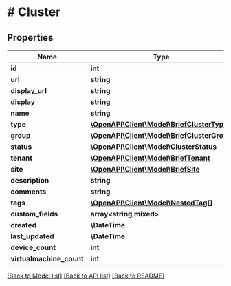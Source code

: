 # # Cluster

## Properties

Name | Type | Description | Notes
------------ | ------------- | ------------- | -------------
**id** | **int** |  | [readonly]
**url** | **string** |  | [readonly]
**display_url** | **string** |  | [readonly]
**display** | **string** |  | [readonly]
**name** | **string** |  |
**type** | [**\OpenAPI\Client\Model\BriefClusterType**](BriefClusterType.md) |  |
**group** | [**\OpenAPI\Client\Model\BriefClusterGroup**](BriefClusterGroup.md) |  | [optional]
**status** | [**\OpenAPI\Client\Model\ClusterStatus**](ClusterStatus.md) |  | [optional]
**tenant** | [**\OpenAPI\Client\Model\BriefTenant**](BriefTenant.md) |  | [optional]
**site** | [**\OpenAPI\Client\Model\BriefSite**](BriefSite.md) |  | [optional]
**description** | **string** |  | [optional]
**comments** | **string** |  | [optional]
**tags** | [**\OpenAPI\Client\Model\NestedTag[]**](NestedTag.md) |  | [optional]
**custom_fields** | **array<string,mixed>** |  | [optional]
**created** | **\DateTime** |  | [readonly]
**last_updated** | **\DateTime** |  | [readonly]
**device_count** | **int** |  | [readonly]
**virtualmachine_count** | **int** |  | [readonly]

[[Back to Model list]](../../README.md#models) [[Back to API list]](../../README.md#endpoints) [[Back to README]](../../README.md)
